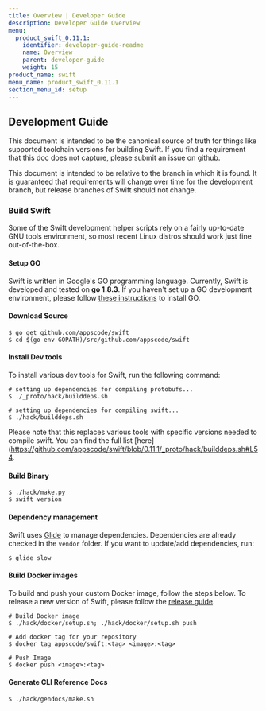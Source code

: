 ```yaml
---
title: Overview | Developer Guide
description: Developer Guide Overview
menu:
  product_swift_0.11.1:
    identifier: developer-guide-readme
    name: Overview
    parent: developer-guide
    weight: 15
product_name: swift
menu_name: product_swift_0.11.1
section_menu_id: setup
---
```


## Development Guide
This document is intended to be the canonical source of truth for things like supported toolchain versions for building Swift.
If you find a requirement that this doc does not capture, please submit an issue on github.

This document is intended to be relative to the branch in which it is found. It is guaranteed that requirements will change over time
for the development branch, but release branches of Swift should not change.

### Build Swift
Some of the Swift development helper scripts rely on a fairly up-to-date GNU tools environment, so most recent Linux distros should
work just fine out-of-the-box.

#### Setup GO
Swift is written in Google's GO programming language. Currently, Swift is developed and tested on **go 1.8.3**. If you haven't set up a GO
development environment, please follow [these instructions](https://golang.org/doc/code.html) to install GO.

#### Download Source

```console
$ go get github.com/appscode/swift
$ cd $(go env GOPATH)/src/github.com/appscode/swift
```

#### Install Dev tools
To install various dev tools for Swift, run the following command:

```console
# setting up dependencies for compiling protobufs...
$ ./_proto/hack/builddeps.sh

# setting up dependencies for compiling swift...
$ ./hack/builddeps.sh
```

Please note that this replaces various tools with specific versions needed to compile swift. You can find the full list [here](https://github.com/appscode/swift/blob/0.11.1/_proto/hack/builddeps.sh#L54.

#### Build Binary
```console
$ ./hack/make.py
$ swift version
```

#### Dependency management
Swift uses [Glide](https://github.com/Masterminds/glide) to manage dependencies. Dependencies are already checked in the `vendor` folder.
If you want to update/add dependencies, run:

```console
$ glide slow
```

#### Build Docker images
To build and push your custom Docker image, follow the steps below. To release a new version of Swift, please follow the [release guide](/products/swift/0.11.1/setup/developer-guide/release).

```console
# Build Docker image
$ ./hack/docker/setup.sh; ./hack/docker/setup.sh push

# Add docker tag for your repository
$ docker tag appscode/swift:<tag> <image>:<tag>

# Push Image
$ docker push <image>:<tag>
```

#### Generate CLI Reference Docs
```console
$ ./hack/gendocs/make.sh
```
